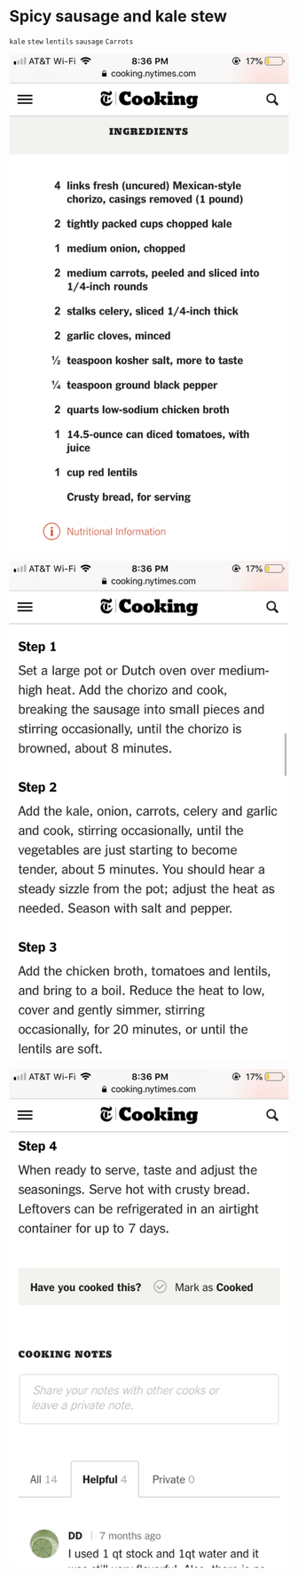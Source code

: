 # Spicy sausage and kale stew

`kale` `stew` `lentils` `sausage` `Carrots`

![IMG_3189.PNG](image/IMG_3189.PNG)

![IMG_3190.PNG](image/IMG_3190.PNG)

![IMG_3191.PNG](image/IMG_3191.PNG)

